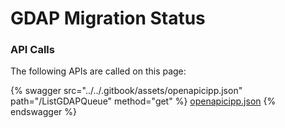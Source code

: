 # GDAP Migration Status

### API Calls

The following APIs are called on this page:

{% swagger src="../../.gitbook/assets/openapicipp.json" path="/ListGDAPQueue" method="get" %}
[openapicipp.json](../../.gitbook/assets/openapicipp.json)
{% endswagger %}
